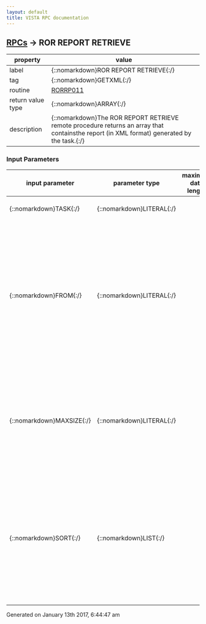 ```yaml
---
layout: default
title: VISTA RPC documentation
---
```




## [RPCs](TableOfContent.md) &#8594; ROR REPORT RETRIEVE 

 property | value 
--- | --- 
 label | {::nomarkdown}ROR REPORT RETRIEVE{:/}
 tag | {::nomarkdown}GETXML{:/}
 routine | [RORRP011](http://code.osehra.org/dox/Routine_RORRP011_source.html)
 return value type | {::nomarkdown}ARRAY{:/}
 description | {::nomarkdown}The ROR REPORT RETRIEVE remote procedure returns an array that containsthe report (in XML format) generated by the task.{:/}

### Input Parameters

| input parameter | parameter type | maximum data length | required | description | 
| --- | --- | --- | --- | --- | 
| {::nomarkdown}TASK{:/} | {::nomarkdown}LITERAL{:/} |  | {::nomarkdown}true{:/} | {::nomarkdown}Task number returned either by the ROR REPORT SCHEDULE or ROR TASK LISTremote procedures.{:/} | 
| {::nomarkdown}FROM{:/} | {::nomarkdown}LITERAL{:/} |  |  | {::nomarkdown}A string that indicates where to start/continue the rendering process. It contains three \^\-pieces:   ^1: IEN of the report element   ^2: Where exactly the rendering process has stopped      (see the $$XMLREP^RORTSK10 function for details)   ^3: IEN of the text line (if the 2nd piece = 3) To continue the rendering from the point where it stopped during theprevious call of the remote procedure, just assign the non-empty valuereturned in the RESULT[0] by the previous call. By default (if $G(FROM)'>0), the rendering starts from the beginning of the report. NOTE:  Despite this description, you must not make any assumptions aboutstructure of this parameter (it can be changed at any time withoutwarning). The only exception is the IEN of the report element. You canassign a positive value to this parameter before the call to start therendering from the corresponding element.{:/} | 
| {::nomarkdown}MAXSIZE{:/} | {::nomarkdown}LITERAL{:/} |  |  | {::nomarkdown}Either the maximum number of lines to retrieve or the maximum size of theoutput in bytes (append the \B\ to the number). By default (if$G(MAXSIZE)'>0,) the whole report (starting from the point indicated bythe FROM parameter if it is defined) is retrieved.   Examples:    500    Retrieve no more that 500 lines    4096B  Retrieve no mor than 4Kb NOTE: If the \B\ suffix is used, the size of the retrieved      portion of the document can be somewhat bigger than      MAXSIZE! The last line of the chunk is not truncated      even if the size will be bigger than MAXSIZE.{:/} | 
| {::nomarkdown}SORT{:/} | {::nomarkdown}LIST{:/} |  |  | {::nomarkdown}The SORT list defines how the different parts of the report are sorted.It should be defined as follow:   SORT(i)=\ParentElementName=SortElementName\ An optional D[ESC] modifier (the abbreviation of 'descending') can beadded after the SortElementName. They should be sepearted by the ':'. For example, if the report has the following structure:   <REPORT>    <PATIENT>      <NAME> ... </NAME>      <DOB> ... </DOB>      <SELRULES>        <RULE>          <NAME> ... </NAME>          <DATE> ... </DATE>        </RULE>        ...      </SELRULES>    </PATIENT>    ...  </REPORT> and the SORT parameter is defined by the client application as follow:   with RPCBroker do begin         Param[3].PType := list;     Param[3].Mult[1] := 'REPORT=NAME';      Param[3].Mult[2] := 'SELRULES=DATE:D';  end; then the procedure will sort the patients by their names and the selectionrules for each patient will be sorted by the corresponding dates in descending order.{:/} | 




 Generated on January 13th 2017, 6:44:47 am